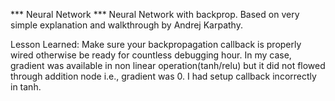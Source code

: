 *** Neural Network *** 
Neural Network with backprop.
Based on very simple explanation and walkthrough by Andrej Karpathy.

Lesson Learned: Make sure your backpropagation callback is properly wired otherwise be ready for countless debugging hour. In my case, gradient was available in non linear operation(tanh/relu) but it did not flowed through addition node i.e., gradient was 0. I had setup callback incorrectly in tanh.
